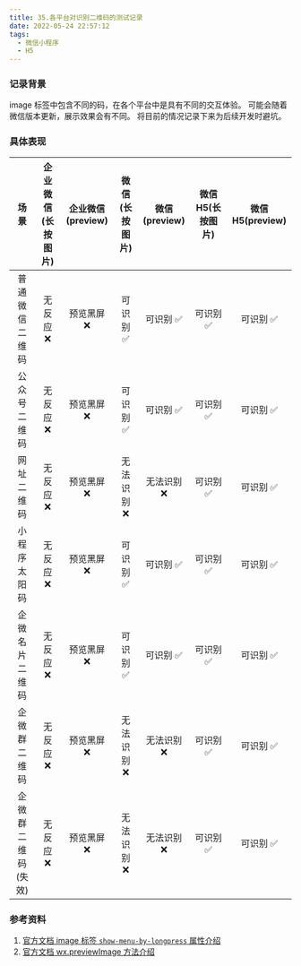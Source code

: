 ```yaml
---
title: 35.各平台对识别二维码的测试记录
date: 2022-05-24 22:57:12
tags:
  - 微信小程序
  - H5
---
```


### 记录背景

image 标签中包含不同的码，在各个平台中是具有不同的交互体验。
可能会随着微信版本更新，展示效果会有不同。
将目前的情况记录下来为后续开发时避坑。

<!-- more -->

### 具体表现

|        场景        | 企业微信(长按图片) | 企业微信(preview) | 微信(长按图片) | 微信(preview) | 微信 H5(长按图片) | 微信 H5(preview) |
| :----------------: | :----------------: | :---------------: | :------------: | :-----------: | :---------------: | :--------------: |
|   普通微信二维码   |     无反应 ❌      |    预览黑屏 ❌    |   可识别 ✅    |   可识别 ✅   |     可识别 ✅     |    可识别 ✅     |
|    公众号二维码    |     无反应 ❌      |    预览黑屏 ❌    |   可识别 ✅    |   可识别 ✅   |     可识别 ✅     |    可识别 ✅     |
|     网址二维码     |     无反应 ❌      |    预览黑屏 ❌    |  无法识别 ❌   |  无法识别 ❌  |     可识别 ✅     |    可识别 ✅     |
|    小程序太阳码    |     无反应 ❌      |    预览黑屏 ❌    |   可识别 ✅    |   可识别 ✅   |     可识别 ✅     |    可识别 ✅     |
|   企微名片二维码   |     无反应 ❌      |    预览黑屏 ❌    |   可识别 ✅    |   可识别 ✅   |     可识别 ✅     |    可识别 ✅     |
|    企微群二维码    |     无反应 ❌      |    预览黑屏 ❌    |  无法识别 ❌   |  无法识别 ❌  |     可识别 ✅     |    可识别 ✅     |
| 企微群二维码(失效) |     无反应 ❌      |    预览黑屏 ❌    |  无法识别 ❌   |  无法识别 ❌  |     可识别 ✅     |    可识别 ✅     |

### 参考资料

1. [官方文档 image 标签 `show-menu-by-longpress` 属性介绍](https://developers.weixin.qq.com/miniprogram/dev/component/image.html)
2. [官方文档 wx.previewImage 方法介绍](https://developers.weixin.qq.com/miniprogram/dev/api/media/image/wx.previewImage.html)
